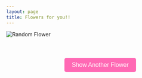 ```yaml
---
layout: page
title: Flowers for you!!
---
```


<div id="image-container">
    <img id="random-image" alt="Random Flower" />
</div>

<!-- This div will display the message about the flower number -->
<p id="flower-message" style="text-align: center; font-size: 18px; margin-top: 15px;"></p>

<br>

<!-- Styled button to load a new random image -->
<button id="new-flower-button" onclick="loadRandomImage()">Show Another Flower</button>

<script>
// Array of image file paths in the /img/flowers directory, accounting for the base URL
const images = [
    {% for image in site.static_files %}
      {% if image.path contains '/img/flowers/' %}
        "{{ site.baseurl }}{{ image.path }}",
      {% endif %}
    {% endfor %}
];

// Function to select a random image and display it, with a message
function loadRandomImage() {
    const randomIndex = Math.floor(Math.random() * images.length); // Get a random index
    const randomImage = images[randomIndex]; // Get the image path based on random index
    document.getElementById('random-image').src = randomImage; // Set the image source
    
    // Display a message about which flower was selected
    document.getElementById('flower-message').textContent = `You landed on flower ${randomIndex + 1}`;
}

// Load a random image immediately when the page loads
window.onload = loadRandomImage;
</script>

<!-- Styling for the button -->
<style>
  #new-flower-button {
      background-color: #ff69b4; /* Pink background */
      color: white; /* White text */
      border: none; /* Remove border */
      padding: 10px 20px; /* Padding for the button */
      font-size: 16px; /* Increase font size */
      border-radius: 5px; /* Rounded corners */
      cursor: pointer; /* Pointer cursor on hover */
      transition: background-color 0.3s ease; /* Smooth hover effect */
  }

  #new-flower-button:hover {
      background-color: #ff85c2; /* Slightly lighter pink on hover */
  }

  /* Center the button and add spacing */
  #new-flower-button {
      display: block;
      margin: 20px auto;
  }
</style>
